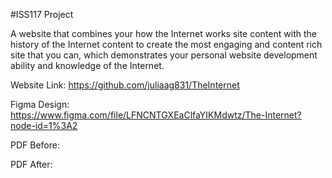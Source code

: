 #ISS117 Project

A website that combines your how the Internet works site content with the history of the Internet content to create the most engaging and content rich site that you can, which demonstrates your personal website development ability and knowledge of the Internet. 

Website Link: https://github.com/juliaag831/TheInternet

Figma Design: https://www.figma.com/file/LFNCNTGXEaClfaYIKMdwtz/The-Internet?node-id=1%3A2

PDF Before: 

PDF After: